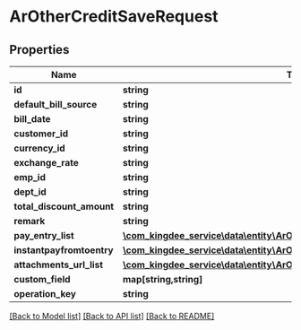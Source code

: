 # ArOtherCreditSaveRequest

## Properties
Name | Type | Description | Notes
------------ | ------------- | ------------- | -------------
**id** | **string** |  | [optional] 
**default_bill_source** | **string** |  | [optional] 
**bill_date** | **string** |  | [optional] 
**customer_id** | **string** |  | [optional] 
**currency_id** | **string** |  | [optional] 
**exchange_rate** | **string** |  | [optional] 
**emp_id** | **string** |  | [optional] 
**dept_id** | **string** |  | [optional] 
**total_discount_amount** | **string** |  | [optional] 
**remark** | **string** |  | [optional] 
**pay_entry_list** | [**\com_kingdee_service\data\entity\ArOtherCreditSaveRequestPayEntry[]**](ArOtherCreditSaveRequestPayEntry.md) |  | [optional] 
**instantpayfromtoentry** | [**\com_kingdee_service\data\entity\ArOtherCreditSaveRequestInstantPayEntry[]**](ArOtherCreditSaveRequestInstantPayEntry.md) |  | [optional] 
**attachments_url_list** | [**\com_kingdee_service\data\entity\ArOtherCreditSaveRequestAttachmentsUrl[]**](ArOtherCreditSaveRequestAttachmentsUrl.md) |  | [optional] 
**custom_field** | **map[string,string]** |  | [optional] 
**operation_key** | **string** |  | [optional] 

[[Back to Model list]](../README.md#documentation-for-models) [[Back to API list]](../README.md#documentation-for-api-endpoints) [[Back to README]](../README.md)


